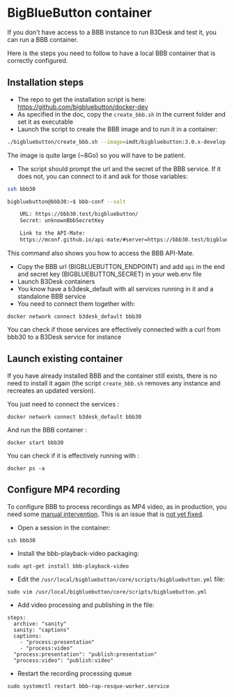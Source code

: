 # BigBlueButton container

If you don't have access to a BBB instance to run B3Desk and test it, you can run a BBB container.

Here is the steps you need to follow to have a local BBB container that is correctly configured.

## Installation steps

- The repo to get the installation script is here: https://github.com/bigbluebutton/docker-dev
- As specified in the doc, copy the `create_bbb.sh` in the current folder and set it as executable
- Launch the script to create the BBB image and to run it in a container:

```bash
./bigbluebutton/create_bbb.sh --image=imdt/bigbluebutton:3.0.x-develop --update bbb30
```
The image is quite large (~8Go) so you will have to be patient.

- The script should prompt the url and the secret of the BBB service. If it does not, you can connect to it and ask for those variables:
```bash
ssh bbb30

bigbluebutton@bbb30:~$ bbb-conf --salt

    URL: https://bbb30.test/bigbluebutton/
    Secret: unknownBbbSecretKey

    Link to the API-Mate:
    https://mconf.github.io/api-mate/#server=https://bbb30.test/bigbluebutton/&sharedSecret=bbbSecretKey

```
This command also shows you how to access the BBB API-Mate.

- Copy the BBB url (BIGBLUEBUTTON_ENDPOINT) and add `api` in the end and secret key (BIGBLUEBUTTON_SECRET) in your web.env file
- Launch B3Desk containers
- You know have a b3desk_default with all services running in it and a standalone BBB service
- You need to connect them together with:

```
docker network connect b3desk_default bbb30
```

You can check if those services are effectively connected with a curl from bbb30 to a B3Desk service for instance

## Launch existing container

If you have already installed BBB and the container still exists, there is no need to install it again (the script `create_bbb.sh` removes any instance and recreates an updated version).

You just need to connect the services :
```
docker network connect b3desk_default bbb30
```

And run the BBB container :
```
docker start bbb30
```

You can check if it is effectively running with :
```
docker ps -a
```

## Configure MP4 recording

To configure BBB to process recordings as MP4 video, as in production, you need some [manual intervention](https://docs.bigbluebutton.org/administration/customize/#install-additional-recording-processing-formats). This is an issue that is [not yet fixed](https://github.com/bigbluebutton/bigbluebutton/issues/12241).

- Open a session in the container:

```
ssh bbb30
```

- Install the bbb-playback-video packaging:

```
sudo apt-get install bbb-playback-video
```

- Edit the `/usr/local/bigbluebutton/core/scripts/bigbluebutton.yml` file:

```
sudo vim /usr/local/bigbluebutton/core/scripts/bigbluebutton.yml
```

- Add video processing and publishing in the file:

```
steps:
  archive: "sanity"
  sanity: "captions"
  captions:
    - "process:presentation"
    - "process:video"
  "process:presentation": "publish:presentation"
  "process:video": "publish:video"
```

- Restart the recording processing queue

```
sudo systemctl restart bbb-rap-resque-worker.service
```
